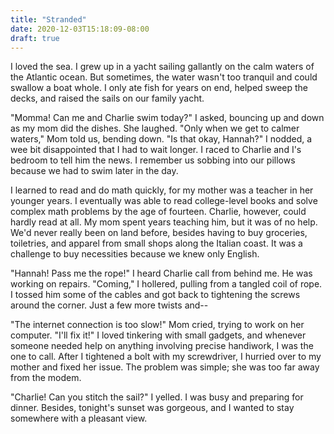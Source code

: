```yaml
---
title: "Stranded"
date: 2020-12-03T15:18:09-08:00
draft: true
---
```


I loved the sea. I grew up in a yacht sailing gallantly on the calm waters of the Atlantic ocean. But sometimes, the water wasn't too tranquil and could swallow a boat whole. I only ate fish for years on end, helped sweep the decks, and raised the sails on our family yacht.

"Momma! Can me and Charlie swim today?" I asked, bouncing up and down as my mom did the dishes. She laughed. "Only when we get to calmer waters," Mom told us, bending down. "Is that okay, Hannah?" I nodded, a wee bit disappointed that I had to wait longer. I raced to Charlie and I's bedroom to tell him the news. I remember us sobbing into our pillows because we had to swim later in the day.

I learned to read and do math quickly, for my mother was a teacher in her younger years. I eventually was able to read college-level books and solve complex math problems by the age of fourteen. Charlie, however, could hardly read at all. My mom spent years teaching him, but it was of no help. We'd never really been on land before, besides having to buy groceries, toiletries, and apparel from small shops along the Italian coast. It was a challenge to buy necessities because we knew only English.

"Hannah! Pass me the rope!" I heard Charlie call from behind me. He was working on repairs. "Coming," I hollered, pulling from a tangled coil of rope. I tossed him some of the cables and got back to tightening the screws around the corner. Just a few more twists and--

"The internet connection is too slow!" Mom cried, trying to work on her computer. "I'll fix it!" I loved tinkering with small gadgets, and whenever someone needed help on anything involving precise handiwork, I was the one to call. After I tightened a bolt with my screwdriver, I hurried over to my mother and fixed her issue. The problem was simple; she was too far away from the modem.

"Charlie! Can you stitch the sail?" I yelled. I was busy and preparing for dinner. Besides, tonight's sunset was gorgeous, and I wanted to stay somewhere with a pleasant view.
